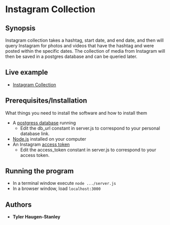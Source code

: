 # Instagram Collection

## Synopsis

Instagram collection takes a hashtag, start date, and end date, and then will query Instagram for photos and videos that have the hashtag and were posted within the specific dates. The collection of media from Instagram will then be saved in a postgres database and can be queried later.

## Live example

- [Instagram Collection](https://instagramcollection.herokuapp.com/)

## Prerequisites/Installation

What things you need to install the software and how to install them
- A [postgress database](https://www.postgresql.org/download/) running
    - Edit the db_url constant in server.js to correspond to your personal database link.
- [Node.js](https://nodejs.org/en/download/) installed on your computer 
- An Instagram [access token](http://instagram.pixelunion.net/)
    - Edit the access_token constant in server.js to correspond to your access token.

## Running the program

- In a terminal window execute `node .../server.js`
- In a browser window, load `localhost:3000`

## Authors

* **Tyler Haugen-Stanley**
